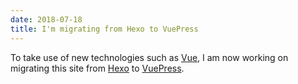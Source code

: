 ```yaml
---
date: 2018-07-18
title: I'm migrating from Hexo to VuePress
---
```


To take use of new technologies such as [Vue](https://vuejs.org), I am now working on migrating this site from [Hexo](https://hexo.io) to [VuePress](https://vuepress.vuejs.org).
